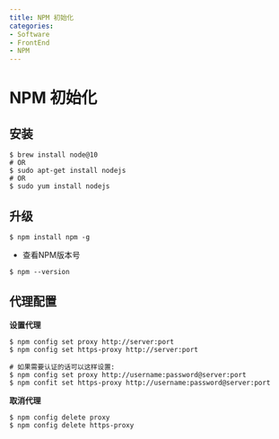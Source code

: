 ```yaml
---
title: NPM 初始化
categories:
- Software
- FrontEnd
- NPM
---
```

# NPM 初始化

## 安装

```shell
$ brew install node@10
# OR
$ sudo apt-get install nodejs
# OR
$ sudo yum install nodejs
```

## 升级

```shell
$ npm install npm -g
```

- 查看NPM版本号

```shell
$ npm --version
```

## 代理配置

**设置代理**

```shell
$ npm config set proxy http://server:port
$ npm config set https-proxy http://server:port

# 如果需要认证的话可以这样设置:
$ npm config set proxy http://username:password@server:port
$ npm confit set https-proxy http://username:password@server:port
```

**取消代理**

```shell
$ npm config delete proxy
$ npm config delete https-proxy
```
